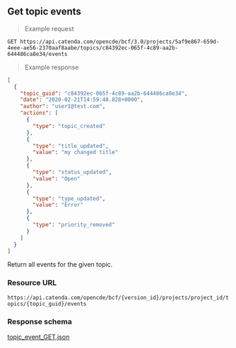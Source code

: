 ## Get topic events

> Example request

```http
GET https://api.catenda.com/opencde/bcf/3.0/projects/5af9e867-659d-4eee-ae56-2370aaf8aabe/topics/c84392ec-065f-4c89-aa2b-644486ca8e34/events
```

> Example response

```json
[
  {
    "topic_guid": "c84392ec-065f-4c89-aa2b-644486ca8e34",
    "date": "2020-02-21T14:59:48.828+0000",
    "author": "user1@test.com",
    "actions": [
      {
        "type": "topic_created"
      },
      {
        "type": "title_updated",
        "value": "my changed title"
      },
      {
        "type": "status_updated",
        "value": "Open"
      },
      {
        "type": "type_updated",
        "value": "Error"
      },
      {
        "type": "priority_removed"
      }
    ]
  }
]
```

Return all events for the given topic.

### Resource URL

`https://api.catenda.com/opencde/bcf/{version_id}/projects/project_id/topics/{topic_guid}/events`

### Response schema

[topic_event_GET.json](https://github.com/buildingSMART/BCF-API/blob/release_3_0/Schemas_draft-03/Collaboration/Events/topic_event_GET.json)
